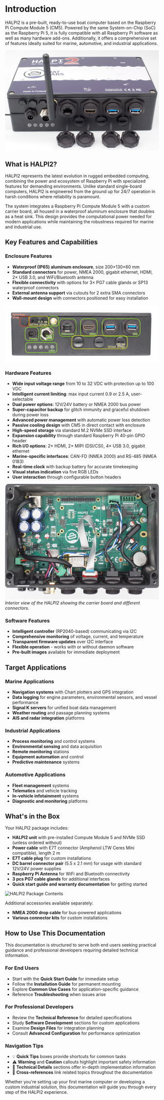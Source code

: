 # Introduction

HALPI2 is a pre-built, ready-to-use boat computer based on the Raspberry Pi Compute Module 5 (CM5). Powered by the same System-on-Chip (SoC) as the Raspberry Pi 5, it is fully compatible with all Raspberry Pi software as well as many hardware add-ons. Additionally, it offers a comprehensive set of features ideally suited for marine, automotive, and industrial applications.

![HALPI2](./halpi2_front_view.jpg)

## What is HALPI2?

HALPI2 represents the latest evolution in rugged embedded computing, combining the power and ecosystem of Raspberry Pi with specialized features for demanding environments. Unlike standard single-board computers, HALPI2 is engineered from the ground up for 24/7 operation in harsh conditions where reliability is paramount.

The system integrates a Raspberry Pi Compute Module 5 with a custom carrier board, all housed in a waterproof aluminum enclosure that doubles as a heat sink. This design provides the computational power needed for modern applications while maintaining the robustness required for marine and industrial use.

## Key Features and Capabilities

### Enclosure Features
- **Waterproof (IP65) aluminum enclosure**, size 200×130×60 mm
- **Standard connectors** for power, NMEA 2000, gigabit ethernet, HDMI, 2× USB 3.0, and WiFi/Bluetooth antenna
- **Flexible connectivity** with options for 3× PG7 cable glands or SP13 waterproof connectors
- **External antenna support** via cutouts for 2 extra SMA connectors
- **Wall-mount design** with connectors positioned for easy installation

![HALPI2 Connector Layout](./user-guide/front-panel-connectors-all.jpg)

### Hardware Features
- **Wide input voltage range** from 10 to 32 VDC with protection up to 100 VDC
- **Intelligent current limiting**: max input current 0.9 or 2.5 A, user-selectable
- **Dual power options**: 12V/24V battery or NMEA 2000 bus power
- **Super-capacitor backup** for glitch immunity and graceful shutdown during power loss
- **Advanced power management** with automatic power loss detection
- **Passive cooling design** with CM5 in direct contact with enclosure
- **High-speed storage** via standard M.2 NVMe SSD interface
- **Expansion capability** through standard Raspberry Pi 40-pin GPIO header
- **Rich I/O options**: 2× HDMI, 2× MIPI (DSI/CSI), 4× USB 3.0, gigabit ethernet
- **Marine-specific interfaces**: CAN-FD (NMEA 2000) and RS-485 (NMEA 0183)
- **Real-time clock** with backup battery for accurate timekeeping
- **Visual status indication** via five RGB LEDs
- **User interaction** through configurable button headers

![HALPI2 Interior View](./halpi2-interior.jpg)
*Interior view of the HALPI2 showing the carrier board and different connectors.*

### Software Features
- **Intelligent controller** (RP2040-based) communicating via I2C
- **Comprehensive monitoring** of voltage, current, and temperature
- **Transparent firmware updates** over I2C interface
- **Flexible operation** - works with or without daemon software
- **Pre-built images** available for immediate deployment

## Target Applications

### Marine Applications
- **Navigation systems** with Chart plotters and GPS integration
- **Data logging** for engine parameters, environmental sensors, and vessel performance
- **Signal K servers** for unified boat data management
- **Weather routing** and passage planning systems
- **AIS and radar integration** platforms

### Industrial Applications
- **Process monitoring** and control systems
- **Environmental sensing** and data acquisition
- **Remote monitoring** stations
- **Equipment automation** and control
- **Predictive maintenance** systems

### Automotive Applications
- **Fleet management** systems
- **Telematics** and vehicle tracking
- **In-vehicle infotainment** systems
- **Diagnostic and monitoring** platforms

## What's in the Box

Your HALPI2 package includes:

- **HALPI2 unit** with pre-installed Compute Module 5 and NVMe SSD (unless ordered without)
- **Power cable** with E7T connector (Amphenol LTW Ceres Mini compatible), length 2 m
- **E7T cable plug** for custom installations
- **DC barrel connector pair** (5.5 x 2.1 mm) for usage with standard 12V/24V power supplies
- **Raspberry Pi Antenna** for WiFi and Bluetooth connectivity
- **3 pcs PG7 cable glands** for additional interfaces
- **Quick start guide and warranty documentation** for getting started

![HALPI2 Package Contents](./halpi2_package_contents.jpg)

Additional accessories available separately:
- **NMEA 2000 drop cable** for bus-powered applications
- **Various connector kits** for custom installations

## How to Use This Documentation

This documentation is structured to serve both end users seeking practical guidance and professional developers requiring detailed technical information.

### For End Users
- Start with the **Quick Start Guide** for immediate setup
- Follow the **Installation Guide** for permanent mounting
- Explore **Common Use Cases** for application-specific guidance
- Reference **Troubleshooting** when issues arise

### For Professional Developers
- Review the **Technical Reference** for detailed specifications
- Study **Software Development** sections for custom applications
- Examine **Design Files** for integration planning
- Consult **Advanced Configuration** for performance optimization

### Navigation Tips
- 💡 **Quick Tips** boxes provide shortcuts for common tasks
- ⚠️ **Warning** and **Caution** callouts highlight important safety information
- 🔧 **Technical Details** sections offer in-depth implementation information
- 📖 **Cross-references** link related topics throughout the documentation

Whether you're setting up your first marine computer or developing a custom industrial solution, this documentation will guide you through every step of the HALPI2 experience.
